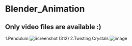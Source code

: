 # Blender_Animation
Only video files are available :)
--
1.Pendulum 
![Screenshot (312)](https://user-images.githubusercontent.com/71177813/193408008-97bdb1f1-c060-4276-b12b-4bfd9c8fb700.png)
2.Twisting Crystals
![image](https://user-images.githubusercontent.com/71177813/193408094-417626e5-2e57-40af-8913-ad1480f9fca5.png)
